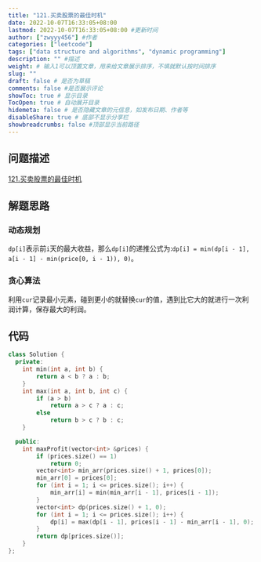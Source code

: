 ```yaml
---
title: "121.买卖股票的最佳时机"
date: 2022-10-07T16:33:05+08:00
lastmod: 2022-10-07T16:33:05+08:00 #更新时间
author: ["zwyyy456"] #作者
categories: ["leetcode"]
tags: ["data structure and algorithms", "dynamic programming"]
description: "" #描述
weight: # 输入1可以顶置文章，用来给文章展示排序，不填就默认按时间排序
slug: ""
draft: false # 是否为草稿
comments: false #是否展示评论
showToc: true # 显示目录
TocOpen: true # 自动展开目录
hidemeta: false # 是否隐藏文章的元信息，如发布日期、作者等
disableShare: true # 底部不显示分享栏
showbreadcrumbs: false #顶部显示当前路径
---
```

## 问题描述
[121.买卖股票的最佳时机](https://leetcode.cn/problems/best-time-to-buy-and-sell-stock/)

## 解题思路
### 动态规划
`dp[i]`表示前`i`天的最大收益，那么`dp[i]`的递推公式为:`dp[i] = min(dp[i - 1], a[i - 1] - min(price[0, i - 1)), 0)`。

### 贪心算法
利用`cur`记录最小元素，碰到更小的就替换`cur`的值，遇到比它大的就进行一次利润计算，保存最大的利润。

## 代码
```cpp
class Solution {
  private:
    int min(int a, int b) {
        return a < b ? a : b;
    }
    int max(int a, int b, int c) {
        if (a > b)
            return a > c ? a : c;
        else
            return b > c ? b : c;
    }

  public:
    int maxProfit(vector<int> &prices) {
        if (prices.size() == 1)
            return 0;
        vector<int> min_arr(prices.size() + 1, prices[0]);
        min_arr[0] = prices[0];
        for (int i = 1; i <= prices.size(); i++) {
            min_arr[i] = min(min_arr[i - 1], prices[i - 1]);
        }
        vector<int> dp(prices.size() + 1, 0);
        for (int i = 1; i <= prices.size(); i++) {
            dp[i] = max(dp[i - 1], prices[i - 1] - min_arr[i - 1], 0);
        }
        return dp[prices.size()];
    }
};
```
